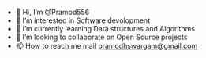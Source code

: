 - 👋 Hi, I’m @Pramod556
- 👀 I’m interested in Software devolopment
- 🌱 I’m currently learning Data structures and Algorithms
- 💞️ I’m looking to collaborate on Open Source projects
- 📫 How to reach me mail pramodhswargam@gmail.com

<!---
Pramod556/Pramod556 is a ✨ special ✨ repository because its `README.md` (this file) appears on your GitHub profile.
You can click the Preview link to take a look at your changes.
--->
